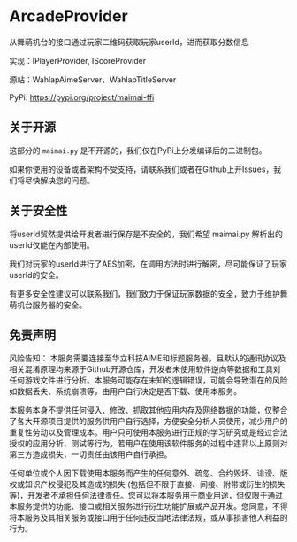 # ArcadeProvider

从舞萌机台的接口通过玩家二维码获取玩家userId，进而获取分数信息

实现：IPlayerProvider, IScoreProvider

源站：WahlapAimeServer、WahlapTitleServer

PyPi: https://pypi.org/project/maimai-ffi

## 关于开源

这部分的 `maimai.py` 是不开源的，我们仅在PyPi上分发编译后的二进制包。

如果你使用的设备或者架构不受支持，请联系我们或者在Github上开Issues，我们将尽快解决您的问题。

## 关于安全性

将userId贸然提供给开发者进行保存是不安全的，我们希望 maimai.py 解析出的userId仅能在内部使用。

我们对玩家的userId进行了AES加密，在调用方法时进行解密，尽可能保证了玩家userId的安全。

有更多安全性建议可以联系我们，我们致力于保证玩家数据的安全，致力于维护舞萌机台服务器的安全。

## 免责声明

风险告知：
本服务需要连接至华立科技AIME和标题服务器，且默认的通讯协议及相关混淆原理均来源于Github开源仓库，开发者未使用软件逆向等数据和工具对任何游戏文件进行分析。本服务可能存在未知的逻辑错误，可能会导致潜在的风险如数据丢失、系统崩溃等，由用户自行决定是否下载、使用本服务。

本服务本身不提供任何侵入、修改、抓取其他应用内存及网络数据的功能，仅整合了各大开源项目提供的服务供用户自行选择，方便安全分析人员使用，减少用户的重复性劳动以及管理成本。用户只可使用本服务进行正规的学习研究或是经过合法授权的应用分析、测试等行为，若用户在使用该软件服务的过程中违背以上原则对第三方造成损失，一切责任由该用户自行承担。

任何单位或个人因下载使用本服务而产生的任何意外、疏忽、合约毁坏、诽谤、版权或知识产权侵犯及其造成的损失 (包括但不限于直接、间接、附带或衍生的损失等)，开发者不承担任何法律责任。您可以将本服务用于商业用途，但仅限于通过本服务提供的功能、接口或相关服务进行衍生功能扩展或产品开发。您同意，不得将本服务及其相关服务或接口用于任何违反当地法律法规，或从事损害他人利益的行为。